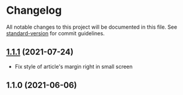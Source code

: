 # Changelog

All notable changes to this project will be documented in this file. See [standard-version](https://github.com/conventional-changelog/standard-version) for commit guidelines.

## [1.1.1](https://github.com/completejavascript/gatsby-blog-template/compare/v1.1.0...v1.1.1) (2021-07-24)

- Fix style of article's margin right in small screen

## 1.1.0 (2021-06-06)
